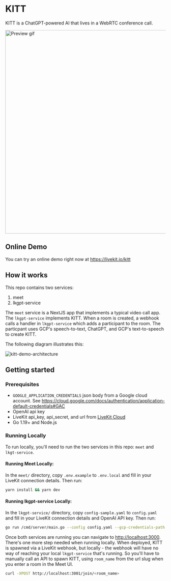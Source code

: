 # KITT

KITT is a ChatGPT-powered AI that lives in a WebRTC conference call.

<img src="https://user-images.githubusercontent.com/8453967/231227021-4f5a4412-ff14-4837-97e7-c55a1d9717c4.gif" 
        alt="Preview gif" 
        width="640" 
        />

## Online Demo

You can try an online demo right now at <https://livekit.io/kitt>

## How it works

This repo contains two services:
1. meet
2. lkgpt-service

The `meet` service is a NextJS app that implements a typical video call app. The `lkgpt-service` implements KITT. When a room is created, a webhook calls a handler in `lkgpt-service` which adds a participant to the room. The particpant uses GCP's speech-to-text, ChatGPT, and GCP's text-to-speech to create KITT.

The following diagram illustrates this:

![kitt-demo-architecture](https://user-images.githubusercontent.com/8453967/231060467-a2984951-71d9-45f4-ad5d-9eb35be229de.svg)

## Getting started

### Prerequisites

- `GOOGLE_APPLICATION_CREDENTIALS` json body from a Google cloud account. See <https://cloud.google.com/docs/authentication/application-default-credentials#GAC>
- OpenAI api key
- LiveKit api_key, api_secret, and url from [LiveKit Cloud](https://cloud.livekit.io)
- Go 1.19+ and Node.js

### Running Locally

To run locally, you'll need to run the two services in this repo: `meet` and `lkgt-service`.

#### Running Meet Locally:

In the `meet/` directory, copy `.env.example` to `.env.local` and fill in your LiveKit connection details. Then run:

```bash
yarn install && yarn dev
```

#### Running lkgpt-service Locally:

In the `lkgpt-service/` directory, copy `config-sample.yaml` to `config.yaml` and fill in your LiveKit connection details and OpenAI API key. Then run:

```bash
go run /cmd/server/main.go --config config.yaml --gcp-credentials-path gcp-credentials.json
```

Once both services are running you can navigate to <http://localhost:3000>. There's one more step needed when running locally. When deployed, KITT is spawned via a LiveKit webhook, but locally - the webhook will have no way of reaching your local `lkgpt-service` that's running. So you'll have to manually call an API to spawn KITT, using `room_name` from the url slug when you enter a room in the Meet UI.

```bash
curl -XPOST http://localhost:3001/join/<room_name>
```
